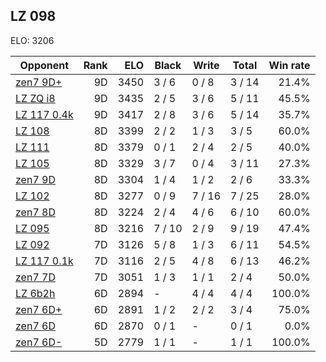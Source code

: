 ## LZ 098 ##

ELO: 3206

Opponent | Rank | ELO | Black | Write | Total | Win rate
---------|-----:|----:|-------|-------|-------|-------:
[zen7 9D+](zen7%209D+.md) | 9D | 3450 | 3 / 6 | 0 / 8 | 3 / 14 | 21.4%
[LZ ZQ i8](LZ%20ZQ%20i8.md) | 9D | 3435 | 2 / 5 | 3 / 6 | 5 / 11 | 45.5%
[LZ 117 0.4k](LZ%20117%200.4k.md) | 9D | 3417 | 2 / 8 | 3 / 6 | 5 / 14 | 35.7%
[LZ 108](LZ%20108.md) | 8D | 3399 | 2 / 2 | 1 / 3 | 3 / 5 | 60.0%
[LZ 111](LZ%20111.md) | 8D | 3379 | 0 / 1 | 2 / 4 | 2 / 5 | 40.0%
[LZ 105](LZ%20105.md) | 8D | 3329 | 3 / 7 | 0 / 4 | 3 / 11 | 27.3%
[zen7 9D](zen7%209D.md) | 8D | 3304 | 1 / 4 | 1 / 2 | 2 / 6 | 33.3%
[LZ 102](LZ%20102.md) | 8D | 3277 | 0 / 9 | 7 / 16 | 7 / 25 | 28.0%
[zen7 8D](zen7%208D.md) | 8D | 3224 | 2 / 4 | 4 / 6 | 6 / 10 | 60.0%
[LZ 095](LZ%20095.md) | 8D | 3216 | 7 / 10 | 2 / 9 | 9 / 19 | 47.4%
[LZ 092](LZ%20092.md) | 7D | 3126 | 5 / 8 | 1 / 3 | 6 / 11 | 54.5%
[LZ 117 0.1k](LZ%20117%200.1k.md) | 7D | 3116 | 2 / 5 | 4 / 8 | 6 / 13 | 46.2%
[zen7 7D](zen7%207D.md) | 7D | 3051 | 1 / 3 | 1 / 1 | 2 / 4 | 50.0%
[LZ 6b2h](LZ%206b2h.md) | 6D | 2894 | - | 4 / 4 | 4 / 4 | 100.0%
[zen7 6D+](zen7%206D+.md) | 6D | 2891 | 1 / 2 | 2 / 2 | 3 / 4 | 75.0%
[zen7 6D](zen7%206D.md) | 6D | 2870 | 0 / 1 | - | 0 / 1 | 0.0%
[zen7 6D-](zen7%206D-.md) | 5D | 2779 | 1 / 1 | - | 1 / 1 | 100.0%
